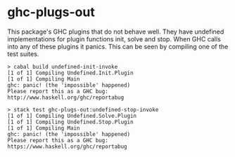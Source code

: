 # ghc-plugs-out
This package's GHC plugins that do not behave well. They have undefined
implementations for plugin functions init, solve and stop. When GHC calls into
any of these plugins it panics. This can be seen by compiling one of the test
suites.

```
> cabal build undefined-init-invoke
[1 of 1] Compiling Undefined.Init.Plugin
[1 of 1] Compiling Main
ghc: panic! (the 'impossible' happened)
Please report this as a GHC bug:  http://www.haskell.org/ghc/reportabug
```

```
> stack test ghc-plugs-out:undefined-stop-invoke
[1 of 1] Compiling Undefined.Solve.Plugin
[1 of 1] Compiling Undefined.Stop.Plugin
[1 of 1] Compiling Main
ghc: panic! (the 'impossible' happened)
Please report this as a GHC bug:  https://www.haskell.org/ghc/reportabug
```
